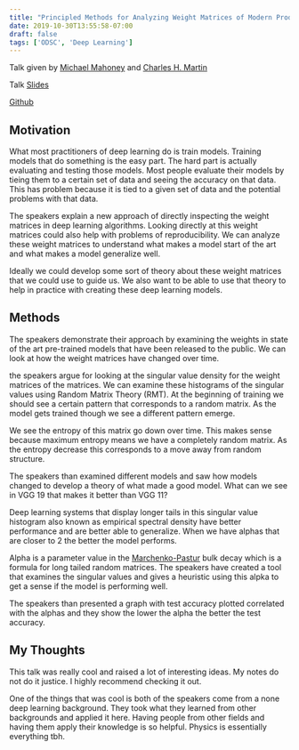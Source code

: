 ```yaml
---
title: "Principled Methods for Analyzing Weight Matrices of Modern Production Quality Neural Networks"
date: 2019-10-30T13:55:58-07:00
draft: false
tags: ['ODSC', 'Deep Learning']
---
```

Talk given by [Michael Mahoney](https://www.stat.berkeley.edu/~mmahoney/) and [Charles H. Martin](https://www.linkedin.com/in/charlesmartin14)

Talk [Slides](https://www.stat.berkeley.edu/~mmahoney/talks/dnn_kdd19_fin.pdf)

[Github](https://github.com/CalculatedContent/WeightWatcher)

## Motivation

What most practitioners of deep learning do is train models. Training models that do something is the easy part. The hard part is actually evaluating and testing those models. Most people evaluate their models by tieing them to a certain set of data and seeing the accuracy on that data. This has problem because it is tied to a given set of data and the potential problems with that data.

The speakers explain a new approach of directly inspecting the weight matrices in deep learning algorithms. Looking directly at this weight matrices could also help with problems of reproducibility. We can analyze these weight matrices to understand what makes a model start of the art and what makes a model generalize well.

Ideally we could develop some sort of theory about these weight matrices that we could use to guide us. We also want to be able to use that theory to help in practice with creating these deep learning models.

## Methods

The speakers demonstrate their approach by examining the weights in state of the art pre-trained models that have been released to the public. We can look at how the weight matrices have changed over time.

the speakers argue for looking at the singular value density for the weight matrices of the matrices. We can examine these histograms of the singular values using Random Matrix Theory (RMT). At the beginning of training we should see a certain pattern that corresponds to a random matrix. As the model gets trained though we see a different pattern emerge.

We see the entropy of this matrix go down over time. This makes sense because maximum entropy means we have a completely random matrix. As the entropy decrease this corresponds to a move away from random structure.

The speakers than examined different models and saw how models changed to develop a theory of what made a good model. What can we see in VGG 19 that makes it better than VGG 11?

Deep learning systems that display longer tails in this singular value histogram also known as empirical spectral density have better performance and are better able to generalize. When we have alphas that are closer to 2 the better the model performs.

Alpha is a parameter value in the [Marchenko-Pastur](https://en.wikipedia.org/wiki/Marchenko%E2%80%93Pastur_distribution) bulk decay which is a formula for long tailed random matrices. The speakers have created a tool that examines the singular values and gives a heuristic using this alpka to get a sense if the model is performing well.

The speakers than presented a graph with test accuracy plotted correlated with the alphas and they show the lower the alpha the better the test accuracy.

## My Thoughts

This talk was really cool and raised a lot of interesting ideas. My notes do not do it justice. I highly recommend checking it out.

One of the things that was cool is both of the speakers come from a none deep learning background. They took what they learned from other backgrounds and applied it here. Having people from other fields and having them apply their knowledge is so helpful. Physics is essentially everything tbh.


